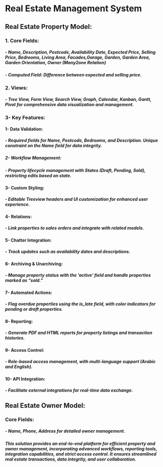 # Real Estate Management System
## Real Estate Property Model:
### 1. Core Fields:
<h5> - Name, Description, Postcode, Availability Date, Expected Price, Selling Price,
      Bedrooms, Living Area, Facades,Garage, Garden, Garden Area, Garden Orientation, Owner (Many2one Relation) </h5>
<h5> - Computed Field: Difference between expected and selling price. </h5>

### 2. Views:
<h5> - Tree View, Form View, Search View, Graph, Calendar, Kanban, Gantt, Pivot 
      for comprehensive data visualization and management.</h5>

### 3- Key Features:
<h4> 1- Data Validation: </h4>
<h5> - Required fields for Name, Postcode, Bedrooms, and Description. Unique constraint on the Name field for data integrity.</h5>
<h5> 2- Workflow Management: </h5>
<h5> - Property lifecycle management with States (Draft, Pending, Sold), restricting edits based on state.</h5>
<h4> 3- Custom Styling: </h4>
<h5> - Editable Treeview headers and UI customization for enhanced user experience. </h5>
<h4> 4- Relations: </h4> 
<h5> - Link properties to sales orders and integrate with related models. </h5>
<h4> 5- Chatter Integration: </h4>
<h5> - Track updates such as availability dates and descriptions.</h5>
<h4> 6- Archiving & Unarchiving: </h4>
<h5> - Manage property status with the 'active' field and handle properties marked as "sold."</h5>
<h4> 7- Automated Actions: </h4>
<h5> - Flag overdue properties using the is_late field, with color indicators for pending or draft properties.</h5>
<h4> 8- Reporting: </h4>
<h5> - Generate PDF and HTML reports for property listings and transaction histories. </h5>
<h4> 9- Access Control: </h4>
<h5> - Role-based access management, with multi-language support (Arabic and English).</h5>
<h4> 10- API Integration: </h4>
<h5> - Facilitate external integrations for real-time data exchange. </h5>

## Real Estate Owner Model:
### Core Fields:
<h5> - Name, Phone, Address for detailed owner management. </h5>
<h5> This solution provides an end-to-end platform for efficient property and owner management,
incorporating advanced workflows, reporting tools, integration capabilities,
and strict access control. It ensures streamlined real estate transactions,
data integrity, and user collaboration.</h5>
